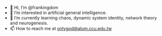 - 👋 Hi, I’m @frankingdom
- 👀 I’m interested in artificial general intelligence.
- 🌱 I’m currently learning chaos, dynamic system identity, network theory and neurogenesis.
- 📫 How to reach me at onlygod@alum.ccu.edu.tw

<!---
frankingdom/frankingdom is a ✨ special ✨ repository because its `README.md` (this file) appears on your GitHub profile.
You can click the Preview link to take a look at your changes.
--->

